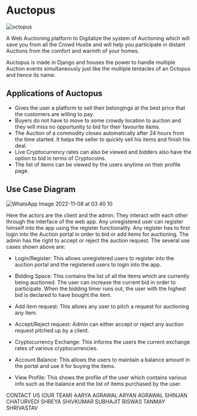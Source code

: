 # Auctopus

![octopus](https://user-images.githubusercontent.com/99145719/200618385-c2feafe5-de05-455c-9271-023fb83448f0.svg)

A Web Auctioning platform to Digitalize the system of Auctioning which will save you from all the Crowd Hustle and will help you participate in distant Auctions from the comfort and warmth of your homes.

Auctopus is made in Django and houses the power to handle multiple Auction events simultaneously just like the multiple tentacles of an Octopus and hence its name.

## Applications of Auctopus

* Gives the user a platform to sell their belongings at the best price that the customers are willing to pay.
* Buyers do not have to move to some crowdy location to auction and they will miss no opportunity to bid for their favourite items.
* The Auction of a commodity closes automatically after 24 hours from the time started. It helps the seller to quickly sell his items and finish his deal.
* Live Cryptocurrency rates can also be viewed and bidders also have the option to bid in terms of Cryptocoins.
* The list of items can be viewed by the users anytime on their profile page.

## Use Case Diagram

![WhatsApp Image 2022-11-08 at 03 40 10](https://user-images.githubusercontent.com/99145719/200619110-920878d6-3944-4b2a-b8a6-4232577ff016.jpeg)


Here the actors are the client and the admin. They interact with each other through the interface of the web app. Any unregistered user can register himself into the app using the register functionality. Any register has to first login into the Auction portal in order to bid or add items for auctioning. The admin has the right to accept or reject the auction request. The several use cases shown above are: 
* Login/Register: This allows unregistered users to register into the auction portal and the registered users to login into the app. 

* Bidding Space: This contains the list of all the items which are currently being auctioned. The user can increase the current bid in order to participate. When the bidding timer runs out, the user with the highest bid is declared to have bought the item. 

* Add item request: This allows any user to pitch a request for auctioning any item. 

* Accept/Reject request: Admin can either accept or reject any auction request pitched up by a client. 

* Cryptocurrency Exchange: This informs the users the current exchange rates of various cryptocurrencies. 

* Account Balance: This allows the users to maintain a balance amount in the portal and use it for buying the items. 

* View Profile: This shows the profile of the user which contains various info such as the balance and the list of items purchased by the user. 

CONTACT US (OUR TEAM)
AARYA AGRAWAL
ARYAN AGRAWAL
SHINJAN CHATURVEDI
SHREYA SHIVKUMAR
SUBHAJIT BISWAS
TANMAY SHRIVASTAV
